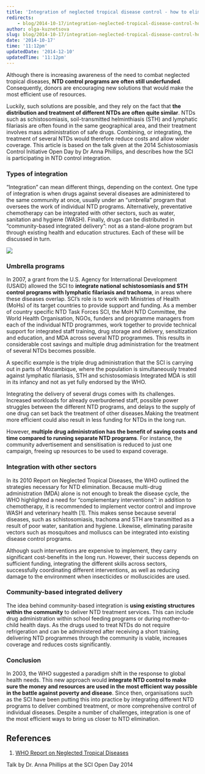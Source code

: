 ```yaml
---
title: 'Integration of neglected tropical disease control - how to eliminate schistosomiasis on a tight budget'
redirects:
    - blog/2014-10-17/integration-neglected-tropical-disease-control-how-eliminate-schistosomiasis-tight
author: olga-kuznetsova
slug: blog/2014-10-17/integration-neglected-tropical-disease-control-how-eliminate-schistosomiasis-tight
date: '2014-10-17'
time: '11:12pm'
updatedDate: '2014-12-10'
updatedTime: '11:12pm'
---
```

Although there is increasing awareness of the need to combat neglected tropical diseases, **NTD control programs are often still underfunded**. Consequently, donors are encouraging new solutions that would make the most efficient use of resources.

Luckily, such solutions are possible, and they rely on the fact that **the distribution and treatment of different NTDs are often quite similar**. NTDs such as schistosomiasis, soil-transmitted helminthiasis (STH) and lymphatic filariasis are often found in the same geographical area, and their treatment involves mass administration of safe drugs. Combining, or integrating, the treatment of several NTDs would therefore reduce costs and allow wider coverage. This article is based on the talk given at the 2014 Schistosomiasis Control Initiative Open Day by Dr Anna Phillips, and describes how the SCI is participating in NTD control integration.

### Types of integration

“Integration” can mean different things, depending on the context. One type of integration is when drugs against several diseases are administered to the same community at once, usually under an “umbrella” program that oversees the work of individual NTD programs. Alternatively, preventative chemotherapy can be integrated with other sectors, such as water, sanitation and hygiene (WASH). Finally, drugs can be distributed in “community-based integrated delivery”: not as a stand-alone program but through existing health and education structures. Each of these will be discussed in turn.

![](/images/uploads/sci_2012.gif)

### Umbrella programs

In 2007, a grant from the U.S. Agency for International Development (USAID) allowed the SCI to **integrate national schistosomiasis and STH control programs with lymphatic filariasis and trachoma**, in areas where these diseases overlap. SCI’s role is to work with Ministries of Health (MoHs) of its target countries to provide support and funding. As a member of country specific NTD Task Forces SCI, the MoH NTD Committee, the World Health Organisation, NGOs, funders and programme managers from each of the individual NTD programmes, work together to provide technical support for integrated staff training, drug storage and delivery, sensitization and education, and MDA across several NTD programmes. This results in considerable cost savings and multiple drug administration for the treatment of several NTDs becomes possible.

A specific example is the triple drug administration that the SCI is carrying out in parts of Mozambique, where the population is simultaneously treated against lymphatic filariasis, STH and schistosomiasis Integrated MDA is still in its infancy and not as yet fully endorsed by the WHO.

Integrating the delivery of several drugs comes with its challenges. Increased workloads for already overburdened staff, possible power struggles between the different NTD programs, and delays to the supply of one drug can set back the treatment of other diseases.Making the treatment more efficient could also result in less funding for NTDs in the long run.

However, **multiple drug administration has the benefit of saving costs and time compared to running separate NTD programs**. For instance, the community advertisement and sensitisation is reduced to just one campaign, freeing up resources to be used to expand coverage.

### Integration with other sectors

In its 2010 Report on Neglected Tropical Diseases, the WHO outlined the strategies necessary for NTD elimination. Because multi-drug administration (MDA) alone is not enough to break the disease cycle, the WHO highlighted a need for “complementary interventions”: in addition to chemotherapy, it is recommended to implement vector control and improve WASH and veterinary health [1]. This makes sense because several diseases, such as schistosomiasis, trachoma and STH are transmitted as a result of poor water, sanitation and hygiene. Likewise, eliminating parasite vectors such as mosquitoes and molluscs can be integrated into existing disease control programs.

Although such interventions are expensive to implement, they carry significant cost-benefits in the long run. However, their success depends on sufficient funding, integrating the different skills across sectors, successfully coordinating different interventions, as well as reducing damage to the environment when insecticides or molluscicides are used.

### Community-based integrated delivery

The idea behind community-based integration is **using existing structures within the community** to deliver NTD treatment services. This can include drug administration within school feeding programs or during mother-to-child health days. As the drugs used to treat NTDs do not require refrigeration and can be administered after receiving a short training, delivering NTD programmes through the community is viable, increases coverage and reduces costs significantly.

### Conclusion

In 2003, the WHO suggested a paradigm shift in the response to global health needs. This new approach would **integrate NTD control to make sure the money and resources are used in the most efficient way possible in the battle against poverty and disease**. Since then, organisations such as the SCI have been putting this into practice by integrating different NTD programs to deliver combined treatment, or more comprehensive control of individual diseases. Despite a number of challenges, integration is one of the most efficient ways to bring us closer to NTD elimination.

## References

1.  [WHO Report on Neglected Tropical Diseases](http://whqlibdoc.who.int/publications/2010/9789241564090_eng.pdf)

Talk by Dr. Anna Phillips at the SCI Open Day 2014